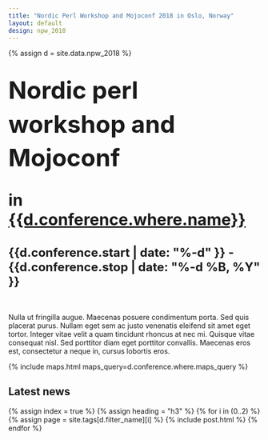 ```yaml
---
title: "Nordic Perl Workshop and Mojoconf 2018 in Oslo, Norway"
layout: default
design: npw_2018
---
```


<style>
body {
  background-image: url(/images/oliver-cole-112209.jpg);
  background-repeat: no-repeat;
  background-position: 50% 50%;
  background-size: cover;
  background-attachment: fixed;
}

nav {
  display: none;
}

.wrapper {
  background: rgba(255, 255, 255, 0.8);
  border-right: 1px solid #999;
  border-left: 1px solid #999;
  max-width: 45rem;
  padding: 3rem 1rem;
}

.info-title {
  font-size: 3rem;
  line-height: 1.4em;
  margin: 2rem 0 1rem 0;
}

.info-where {
  font-size: 2rem;
  margin: 2rem 0;
}

.info-when {
  font-size: 1.5rem;
  font-weight: bold;
  margin-bottom: 3rem;
}

.google-maps {
  height: 320px;
}
</style>

{% assign d = site.data.npw_2018 %}

<h1 class="info-title">Nordic perl workshop and Mojoconf</h1>

<h2 class="info-where">in <a href="{{site.maps_url}}{{d.conference.where.maps_query}}">{{d.conference.where.name}}</a></h2>

<p class="info-when">{{d.conference.start | date: "%-d" }} - {{d.conference.stop | date: "%-d %B, %Y" }}</p>

Nulla ut fringilla augue. Maecenas posuere condimentum porta. Sed quis
placerat purus. Nullam eget sem ac justo venenatis eleifend sit amet eget
tortor. Integer vitae velit a quam tincidunt rhoncus at nec mi. Quisque vitae
consequat nisl. Sed porttitor diam eget porttitor convallis. Maecenas eros
est, consectetur a neque in, cursus lobortis eros.

{% include maps.html maps_query=d.conference.where.maps_query %}

## Latest news

{% assign index = true %}
{% assign heading = "h3" %}
{% for i in (0..2) %}
  {% assign page = site.tags[d.filter_name][i] %}
  {% include post.html %}
{% endfor %}
